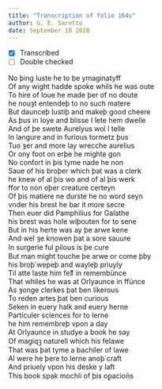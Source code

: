 ```yaml
---
title: "Transcription of folio 164v"
author: G. E. Saretto
date: September 18 2018
---
```


- [x] Transcribed
- [ ] Double checked

No þing luste he to be ymaginatyff  
Of any wight hadde spoke whils he was oute  
To hire of loue he made þer of no doute  
he nouȝt entendeþ to no such matere  
But daunceþ Iustiþ and makeþ good cheere  
As þus in Ioye and blisse I lete hem dwelle  
And of þe swete Aurelyus wol I telle  
In langure and in furious tormetz þus  
Tuo ȝer and more lay wrecche aurelius  
Or ony foot on erþe he mighte gon  
No confort in þis tyme nade he non  
Saue of his broþer which þat was a clerk  
he knew of al þis wo and of al þis werk  
ffor to non oþer creature certeyn  
Of þis matiere ne durste he no word seyn  
vnder his brest he bar it more secre  
Then euer did Pamphilius for Galathe  
his brest was hole wiþouten for to sene  
But in his herte was ay þe arwe kene  
And wel ȝe knowen þat a sore sauure  
In surgerie ful ꝑilous is þe cure  
But man might touche þe arwe or come þ̉by  
his broþ̉ wepeþ and wayleþ priuyly  
Til atte laste him feỻ in remembünce  
That whiles he was at Orlyaunce in ffünce  
As ȝonge clerkes þat ben likerous  
To reden artes þat ben curious  
Seken in euery halk and euery herne  
Particuler sciences for to lerne  
he him remembreþ vpon a day  
At Orlyaunce in studye a book he say  
Of magiqꝫ naturell which his felawe  
That was þat tyme a bachiler of lawe  
Al were he þere to lerne anoþ̉ craft  
And priuely vpon his deske y laft  
This book spak mochli of þis oꝑacion̄s  
